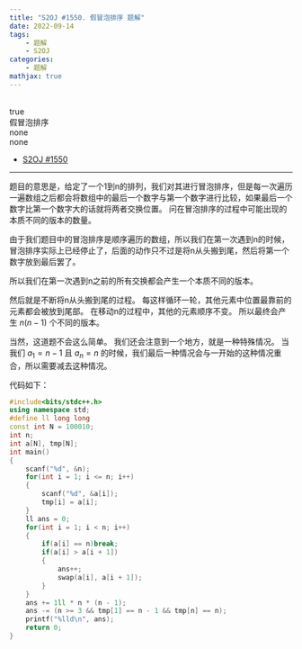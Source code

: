 ```yaml
---
title: "S2OJ #1550. 假冒泡排序 题解"
date: 2022-09-14
tags:
	- 题解
	- S2OJ
categories:
	- 题解
mathjax: true
---
```

<br>
<!-- more -->
<div id="problem-card-vis">true</div>
<div id="problem-info-name">假冒泡排序</div>
<div id="problem-info-from">none</div>
<div id="problem-info-difficulty">none</div>
<div id="problem-info-color"></div>
<div id="problem-info-submit"><ul><li><a href="https://sjzezoj.com/problem/1550">S2OJ #1550</a></li></ul></div>

----

题目的意思是，给定了一个1到n的排列，我们对其进行冒泡排序，但是每一次遍历一遍数组之后都会将数组中的最后一个数字与第一个数字进行比较，如果最后一个数字比第一个数字大的话就将两者交换位置。
问在冒泡排序的过程中可能出现的本质不同的版本的数量。

由于我们题目中的冒泡排序是顺序遍历的数组，所以我们在第一次遇到n的时候，冒泡排序实际上已经停止了，后面的动作只不过是将n从头搬到尾，然后将第一个数字放到最后罢了。

所以我们在第一次遇到n之前的所有交换都会产生一个本质不同的版本。

然后就是不断将n从头搬到尾的过程。
每这样循环一轮，其他元素中位置最靠前的元素都会被放到尾部。
在移动n的过程中，其他的元素顺序不变。
所以最终会产生 $n(n-1)$ 个不同的版本。

当然，这道题不会这么简单。
我们还会注意到一个地方，就是一种特殊情况。
当我们 $a_1=n-1$ 且 $a_n=n$ 的时候，我们最后一种情况会与一开始的这种情况重合，所以需要减去这种情况。

代码如下：

``` cpp
#include<bits/stdc++.h>
using namespace std;
#define ll long long
const int N = 100010;
int n;
int a[N], tmp[N];
int main()
{
	scanf("%d", &n);
	for(int i = 1; i <= n; i++)
	{
		scanf("%d", &a[i]);
		tmp[i] = a[i];
	}
	ll ans = 0;
	for(int i = 1; i < n; i++)
	{
		if(a[i] == n)break;
		if(a[i] > a[i + 1])
		{
			ans++;
			swap(a[i], a[i + 1]);
		}
	}
	ans += 1ll * n * (n - 1);
	ans -= (n >= 3 && tmp[1] == n - 1 && tmp[n] == n);
	printf("%lld\n", ans);
	return 0;
}
```

<script>
	getProblemCardInfo();
</script>